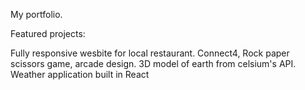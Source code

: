 
My portfolio.

Featured projects:

Fully responsive wesbite for local restaurant.
Connect4, Rock paper scissors game, arcade design. 
3D model of earth from celsium's API.
Weather application built in React
